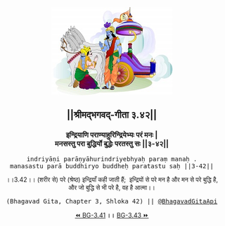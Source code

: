 <center><img src="../../asset/BG.png" alt="#API #bhagavadgitaapi #slok #nodejs #js #api #gitaapi #krishna #hinduism #vedic #ISKCON #shreemadbhagavadgita #technology"/>
<h2>||श्रीमद्‍भगवद्‍-गीता ३.४२||</h2>
<h3>इन्द्रियाणि पराण्याहुरिन्द्रियेभ्यः परं मनः |<br/>मनसस्तु परा बुद्धिर्यो बुद्धेः परतस्तु सः ||३-४२||</h3>
<pre>indriyāṇi parāṇyāhurindriyebhyaḥ paraṃ manaḥ .<br/>manasastu parā buddhiryo buddheḥ paratastu saḥ ||3-42||</pre>
<p>।।3.42।। (शरीर से) परे (श्रेष्ठ) इन्द्रियाँ कही जाती हैं;  इन्द्रियों से परे मन है और मन से परे बुद्धि है, और जो बुद्धि से भी परे है, वह है आत्मा।।</p>
<pre>(Bhagavad Gita, Chapter 3, Shloka 42) || <a href="https://twitter.com/bhagavadgitaapi">@BhagavadGitaApi</a></pre><a href="../../3/41">⏪  BG-3.41</a><b>        ।।        </b><a href="../../3/43">BG-3.43  ⏩</a></center>